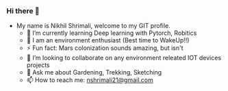 ### Hi there 👋
- My name is Nikhil Shrimali, welcome to my GIT profile. 
  - 🔭 I’m currently learning Deep learning with Pytorch, Robitics
  - 🌱 I am an environment enthusiast (Best time to WakeUp!!)
  - ⚡ Fun fact: Mars colonization sounds amazing, but isn't
  - 👯 I’m looking to collaborate on any environment releated IOT devices projects
  - 💬 Ask me about Gardening, Trekking, Sketching
  - 📫 How to reach me: nshrimali21@gmail.com

<!--
**nikshrimali/nikshrimali** is a ✨ _special_ ✨ repository because its `README.md` (this file) appears on your GitHub profile.

Here are some ideas to get you started:

- 🔭 I’m currently learning Deep learning with Pytorch, Robitics
- 🌱 I am an environment enthusiast (Best time to WakeUp!!)
- ⚡ Fun fact: Mars colonization sounds amazing, but isn't
- 👯 I’m looking to collaborate on any environment releated IOT devices projects
- 🤔 I’m looking for help with ...
- 💬 Ask me about Gardening, Trekking, Sketching
- 📫 How to reach me: nshrimali21@gmail.com
